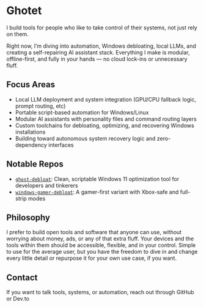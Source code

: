 # Ghotet

I build tools for people who like to take control of their systems, not just rely on them.

Right now, I’m diving into automation, Windows debloating, local LLMs, and creating a self-repairing AI assistant stack. Everything I make is modular, 
offline-first, and fully in your hands — no cloud lock-ins or unnecessary fluff.

## Focus Areas

- Local LLM deployment and system integration (GPU/CPU fallback logic, prompt routing, etc)
- Portable script-based automation for Windows/Linux
- Modular AI assistants with personality files and command routing layers
- Custom toolchains for debloating, optimizing, and recovering Windows installations
- Building toward autonomous system recovery logic and zero-dependency interfaces

## Notable Repos

- [`ghost-debloat`](https://github.com/Ghotet/ghost-debloat): Clean, scriptable Windows 11 optimization tool for developers and tinkerers
- [`windows-gamer-debloat`](https://github.com/Ghotet/windows-gamer-debloat): A gamer-first variant with Xbox-safe and full-strip modes

## Philosophy

I prefer to build open tools and software that anyone can use, without worrying about money, ads, or any of that extra fluff. Your devices and the tools within them should be accessible, flexible, and in your control. Simple to use for the average user, but you have the freedom to dive in and change every little detail or repurpose it for your own use case, if you want.

## Contact

If you want to talk tools, systems, or automation, reach out through GitHub or Dev.to

